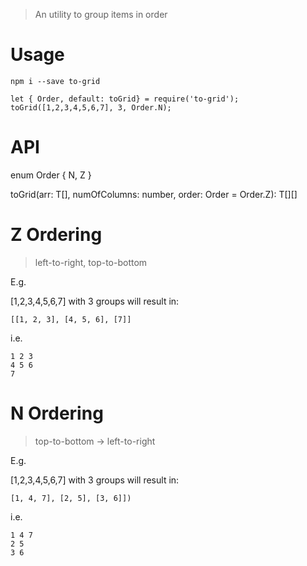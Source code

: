 > An utility to group items in order

# Usage

```
npm i --save to-grid
```

```
let { Order, default: toGrid} = require('to-grid');
toGrid([1,2,3,4,5,6,7], 3, Order.N);
```

# API

enum Order {
  N,
  Z
}

toGrid<T>(arr: T[], numOfColumns: number, order: Order = Order.Z): T[][]

# Z Ordering

> left-to-right, top-to-bottom

E.g. 

[1,2,3,4,5,6,7] with 3 groups will result in:

```
[[1, 2, 3], [4, 5, 6], [7]]
```

i.e.

```
1 2 3
4 5 6
7
```

# N Ordering

> top-to-bottom -> left-to-right

E.g. 

[1,2,3,4,5,6,7] with 3 groups will result in:

```
[1, 4, 7], [2, 5], [3, 6]])
```

i.e.

```
1 4 7
2 5 
3 6
```